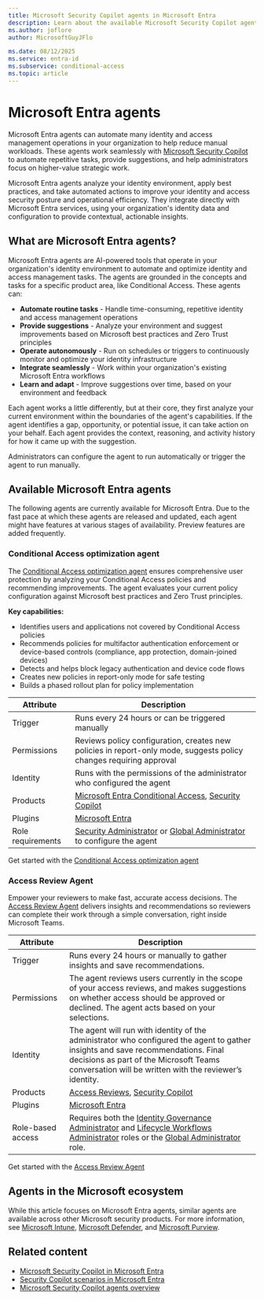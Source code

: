 ```yaml
---
title: Microsoft Security Copilot agents in Microsoft Entra
description: Learn about the available Microsoft Security Copilot agents in Microsoft Entra.
ms.author: joflore
author: MicrosoftGuyJFlo

ms.date: 08/12/2025
ms.service: entra-id
ms.subservice: conditional-access
ms.topic: article
---
```

# Microsoft Entra agents

Microsoft Entra agents can automate many identity and access management operations in your organization to help reduce manual workloads. These agents work seamlessly with [Microsoft Security Copilot](/copilot/security/microsoft-security-copilot) to automate repetitive tasks, provide suggestions, and help administrators focus on higher-value strategic work.

Microsoft Entra agents analyze your identity environment, apply best practices, and take automated actions to improve your identity and access security posture and operational efficiency. They integrate directly with Microsoft Entra services, using your organization's identity data and configuration to provide contextual, actionable insights.

## What are Microsoft Entra agents?

Microsoft Entra agents are AI-powered tools that operate in your organization's identity environment to automate and optimize identity and access management tasks. The agents are grounded in the concepts and tasks for a specific product area, like Conditional Access. These agents can:

- **Automate routine tasks** - Handle time-consuming, repetitive identity and access management operations
- **Provide suggestions** - Analyze your environment and suggest improvements based on Microsoft best practices and Zero Trust principles
- **Operate autonomously** - Run on schedules or triggers to continuously monitor and optimize your identity infrastructure
- **Integrate seamlessly** - Work within your organization's existing Microsoft Entra workflows
- **Learn and adapt** - Improve suggestions over time, based on your environment and feedback

Each agent works a little differently, but at their core, they first analyze your current environment within the boundaries of the agent's capabilities. If the agent identifies a gap, opportunity, or potential issue, it can take action on your behalf. Each agent provides the context, reasoning, and activity history for how it came up with the suggestion.

Administrators can configure the agent to run automatically or trigger the agent to run manually. 

## Available Microsoft Entra agents

The following agents are currently available for Microsoft Entra. Due to the fast pace at which these agents are released and updated, each agent might have features at various stages of availability. Preview features are added frequently.

### Conditional Access optimization agent

The [Conditional Access optimization agent](../identity/conditional-access/agent-optimization.md) ensures comprehensive user protection by analyzing your Conditional Access policies and recommending improvements. The agent evaluates your current policy configuration against Microsoft best practices and Zero Trust principles.

**Key capabilities:**
- Identifies users and applications not covered by Conditional Access policies
- Recommends policies for multifactor authentication enforcement or device-based controls (compliance, app protection, domain-joined devices)
- Detects and helps block legacy authentication and device code flows
- Creates new policies in report-only mode for safe testing
- Builds a phased rollout plan for policy implementation

| Attribute           | Description |
|---------------------|------------ |
| Trigger             | Runs every 24 hours or can be triggered manually                                                                                                |
| Permissions         | Reviews policy configuration, creates new policies in report-only mode, suggests policy changes requiring approval                              |
| Identity            | Runs with the permissions of the administrator who configured the agent                                                                         |
| Products            | [Microsoft Entra Conditional Access](/entra/identity/conditional-access/), [Security Copilot](/copilot/security/microsoft-security-copilot)      |
| Plugins             | [Microsoft Entra](/entra/fundamentals/copilot-security-entra)                                                                                    |
| Role requirements   | [Security Administrator](../identity/role-based-access-control/permissions-reference.md#security-administrator) or [Global Administrator](../identity/role-based-access-control/permissions-reference.md#global-administrator) to configure the agent |

Get started with the [Conditional Access optimization agent](../identity/conditional-access/agent-optimization.md)

### Access Review Agent

Empower your reviewers to make fast, accurate access decisions. The [Access Review Agent](../id-governance/access-review-agent.md) delivers insights and recommendations so reviewers can complete their work through a simple conversation, right inside Microsoft Teams.

|Attribute  |Description  |
|---------|---------|
|Trigger     |   Runs every 24 hours or manually to gather insights and save recommendations.      |
|Permissions     | The agent reviews users currently in the scope of your access reviews, and makes suggestions on whether access should be approved or declined. The agent acts based on your selections.        |
|Identity     |   The agent will run with identity of the administrator who configured the agent to gather insights and save recommendations. Final decisions as part of the Microsoft Teams conversation will be written with the reviewer’s identity.       |
|Products     |  [Access Reviews](../id-governance/access-reviews-overview.md), [Security Copilot](/copilot/security/microsoft-security-copilot)       |
|Plugins     |   [Microsoft Entra](/entra/fundamentals/copilot-security-entra)       |
|Role-based access     | Requires both the [Identity Governance Administrator](../identity/role-based-access-control/permissions-reference.md#security-administrator) and [Lifecycle Workflows Administrator](../identity/role-based-access-control/permissions-reference.md#security-administrator) roles or the [Global Administrator](../identity/role-based-access-control/permissions-reference.md#global-administrator) role.        |

Get started with the [Access Review Agent](../id-governance/access-review-agent.md)

## Agents in the Microsoft ecosystem

While this article focuses on Microsoft Entra agents, similar agents are available across other Microsoft security products. For more information, see [Microsoft Intune](/intune/intune-service/copilot/security-copilot-agents-intune), [Microsoft Defender](/defender-xdr/security-copilot-agents-defender), and [Microsoft Purview](/purview/copilot-in-purview-agents). 

## Related content

- [Microsoft Security Copilot in Microsoft Entra](copilot-security-entra.md)
- [Security Copilot scenarios in Microsoft Entra](copilot-entra-security-scenarios.md)
- [Microsoft Security Copilot agents overview](/copilot/security/agents-overview)
